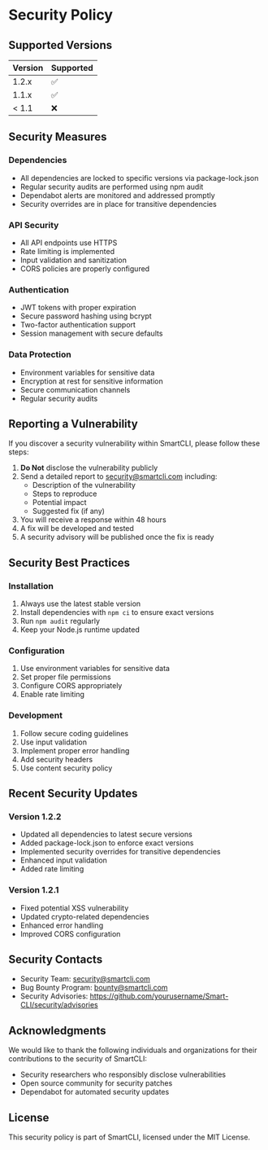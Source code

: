# Security Policy

## Supported Versions

| Version | Supported          |
| ------- | ------------------ |
| 1.2.x   | :white_check_mark: |
| 1.1.x   | :white_check_mark: |
| < 1.1   | :x:                |

## Security Measures

### Dependencies
- All dependencies are locked to specific versions via package-lock.json
- Regular security audits are performed using npm audit
- Dependabot alerts are monitored and addressed promptly
- Security overrides are in place for transitive dependencies

### API Security
- All API endpoints use HTTPS
- Rate limiting is implemented
- Input validation and sanitization
- CORS policies are properly configured

### Authentication
- JWT tokens with proper expiration
- Secure password hashing using bcrypt
- Two-factor authentication support
- Session management with secure defaults

### Data Protection
- Environment variables for sensitive data
- Encryption at rest for sensitive information
- Secure communication channels
- Regular security audits

## Reporting a Vulnerability

If you discover a security vulnerability within SmartCLI, please follow these steps:

1. **Do Not** disclose the vulnerability publicly
2. Send a detailed report to security@smartcli.com including:
   - Description of the vulnerability
   - Steps to reproduce
   - Potential impact
   - Suggested fix (if any)
3. You will receive a response within 48 hours
4. A fix will be developed and tested
5. A security advisory will be published once the fix is ready

## Security Best Practices

### Installation
1. Always use the latest stable version
2. Install dependencies with `npm ci` to ensure exact versions
3. Run `npm audit` regularly
4. Keep your Node.js runtime updated

### Configuration
1. Use environment variables for sensitive data
2. Set proper file permissions
3. Configure CORS appropriately
4. Enable rate limiting

### Development
1. Follow secure coding guidelines
2. Use input validation
3. Implement proper error handling
4. Add security headers
5. Use content security policy

## Recent Security Updates

### Version 1.2.2
- Updated all dependencies to latest secure versions
- Added package-lock.json to enforce exact versions
- Implemented security overrides for transitive dependencies
- Enhanced input validation
- Added rate limiting

### Version 1.2.1
- Fixed potential XSS vulnerability
- Updated crypto-related dependencies
- Enhanced error handling
- Improved CORS configuration

## Security Contacts

- Security Team: security@smartcli.com
- Bug Bounty Program: bounty@smartcli.com
- Security Advisories: https://github.com/yourusername/Smart-CLI/security/advisories

## Acknowledgments

We would like to thank the following individuals and organizations for their contributions to the security of SmartCLI:

- Security researchers who responsibly disclose vulnerabilities
- Open source community for security patches
- Dependabot for automated security updates

## License

This security policy is part of SmartCLI, licensed under the MIT License.
